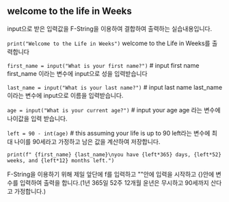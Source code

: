 ## welcome to the life in Weeks

input으로 받은 입력값을 F-String을 이용하여 결합하여 출력하는 실습내용입니다.

```print("Welcome to the Life in Weeks")```
welcome to the Life in Weeks를 출력합니다

```first_name = input("What is your first name?")``` # input first name
first_name 이라는 변수에 input으로 성을 입력받습니다

```last_name = input("What is your last name?")``` # input last name
last_name 이라는 변수에 input으로 이름을 입력받습니다.

```age = input("What is your current age?")``` # input your age
age 라는 변수에 나이값을 입력 받습니다.

```left = 90 - int(age)``` # this assuming your life is up to 90
left라는 변수에 최대 나이를 90세라고 가정하고 남은 값을 계산하여 저장합니다.

```print(f" {first_name} {last_name}\nyou have {left*365} days, {left*52} weeks, and {left*12} months left.")```

F-String을 이용하기 위해 제일 앞단에 f를 입력하고 ""안에 입력을 시작하고 {}안에 변수를 입력하여 출력을 합니다.(1년 365일 52주 12개월 윤년은 무시하고 90세까지 산다고 가정합니다.)
